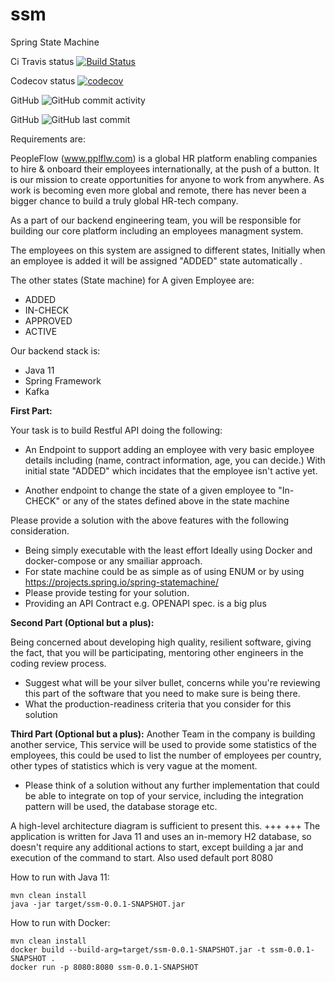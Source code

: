 # ssm
Spring State Machine

Ci Travis status [![Build Status](https://travis-ci.com/M999-999/ssm.svg?branch=master)](https://travis-ci.com/M999-999/ssm)

Codecov status [![codecov](https://codecov.io/gh/M999-999/ssm/branch/master/graph/badge.svg?token=3AJUSXSDFR)](https://codecov.io/gh/M999-999/ssm)

GitHub  ![GitHub commit activity](https://img.shields.io/github/commit-activity/w/M999-999/ssm?style=plastic)

GitHub ![GitHub last commit](https://img.shields.io/github/last-commit/M999-999/ssm?style=plastic)



Requirements are:

PeopleFlow (www.pplflw.com) is a global HR platform enabling companies to hire & onboard their employees internationally, at the push of a button. It is our mission to create opportunities for anyone to work from anywhere. As work is becoming even more global and remote, there has never been a bigger chance to build a truly global HR-tech company.


As a part of our backend engineering team, you will be responsible for building our core platform including an  employees managment system.

The employees on this system are assigned to different states, Initially when an employee is added it will be assigned "ADDED" state automatically .


The other states (State machine) for A given Employee are:
- ADDED
- IN-CHECK
- APPROVED
- ACTIVE

Our backend stack is:
- Java 11 
- Spring Framework 
- Kafka


**First Part:**


Your task is to build  Restful API doing the following:
- An Endpoint to support adding an employee with very basic employee details including (name, contract information, age, you can decide.) With initial state "ADDED" which incidates that the employee isn't active yet.

- Another endpoint to change the state of a given employee to "In-CHECK" or any of the states defined above in the state machine 

Please provide a solution with the  above features with the following consideration.

- Being simply executable with the least effort Ideally using Docker and docker-compose or any smailiar approach.
- For state machine could be as simple as of using ENUM or by using https://projects.spring.io/spring-statemachine/ 
- Please provide testing for your solution.
- Providing an API Contract e.g. OPENAPI spec. is a big plus




**Second Part (Optional but a plus):**

Being concerned about developing high quality, resilient software, giving the fact, that you will be participating, mentoring other engineers in the coding review process.


- Suggest what will be your silver bullet, concerns while you're reviewing this part of the software that you need to make sure is being there.
- What the production-readiness criteria that you consider for this solution





**Third Part (Optional but a plus):**
Another Team in the company is building another service, This service will be used to provide some statistics of the employees, this could be used to list the number of employees per country, other types of statistics which is very vague at the moment.


- Please think of a solution without any further implementation that could be able to integrate on top of your service, including the integration pattern will be used, the database storage etc.

A high-level architecture diagram is sufficient to present this.
+++
+++
The application is written for Java 11 and uses an in-memory H2 database, so doesn't require any additional actions to start, except building a jar and execution of the command to start. Also used default port 8080

How to run with Java 11:
```shell script
mvn clean install
java -jar target/ssm-0.0.1-SNAPSHOT.jar
```

How to run with Docker:
```shell script
mvn clean install
docker build --build-arg=target/ssm-0.0.1-SNAPSHOT.jar -t ssm-0.0.1-SNAPSHOT .
docker run -p 8080:8080 ssm-0.0.1-SNAPSHOT

